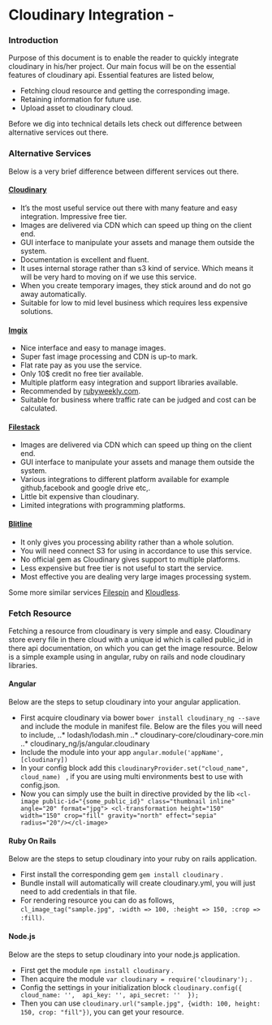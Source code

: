 # Cloudinary Integration -
### Introduction 

Purpose of this document is to enable the reader to quickly integrate cloudinary in his/her project. Our main focus will be on the essential features of cloudinary api. Essential features are listed below,
  
  * Fetching cloud resource and getting the corresponding image. 
  * Retaining information for future use. 
  * Upload asset to cloudinary cloud. 

Before we dig into technical details lets check out difference between alternative services out there.

### Alternative Services 

Below is a very brief difference between different services out there. 

#### [Cloudinary](http://cloudinary.com/)

  * It’s the most useful service out there with many feature and easy integration. Impressive free tier.
  * Images are delivered via CDN which can speed up thing on the client end.
  * GUI interface to manipulate your assets and manage them outside the system.
  * Documentation is excellent and fluent.
  * It uses internal storage rather than s3 kind of service. Which means it will be very hard to moving on if we use this service.
  * When you create temporary images, they stick around and do not go away automatically.
  * Suitable for low to mid level business which requires less expensive solutions.

#### [Imgix](https://www.imgix.com/)
  * Nice interface and easy to manage images.
  * Super fast image processing and CDN is up-to mark.
  * Flat rate pay as you use the service.
  * Only 10$ credit no free tier available.
  * Multiple platform easy integration and support libraries available.
  * Recommended by [rubyweekly.com](http://rubyweekly.com/).
  * Suitable for business where traffic rate can be judged and cost can be calculated.

#### [Filestack](https://www.filestack.com/)
* Images are delivered via CDN which can speed up thing on the client end.
* GUI interface to manipulate your assets and manage them outside the system.
* Various integrations to different platform available for example github,facebook and google drive etc,.  
* Little bit expensive than cloudinary. 
* Limited integrations with programming platforms. 

#### [Blitline](https://www.blitline.com/v3/home)
* It only gives you processing ability rather than a whole solution.
* You will need connect S3 for using in accordance to use this service.
* No official gem as Cloudinary gives support to multiple platforms.
* Less expensive but free tier is not useful to start the service.
* Most effective you are dealing very large images processing system.
 
Some more similar services [Filespin](https://filespin.io/) and [Kloudless](https://kloudless.com/).

### Fetch Resource

Fetching a resource from cloudinary is very simple and easy. Cloudinary store every file in there cloud with a unique id which is called public_id in there api documentation, on which you can get the image resource. Below is a simple example using in angular, ruby on rails and node cloudinary libraries.

#### Angular

Below are the steps to setup cloudinary into your angular application. 
* First acquire cloudinary via bower `bower install cloudinary_ng --save` and include the module in manifest file. Below are the files you will need to include, 
  ..* lodash/lodash.min
  ..* cloudinary-core/cloudinary-core.min 
  ..* cloudinary_ng/js/angular.cloudinary
* Include the module into your app `angular.module('appName',[cloudinary])`
* In your config block add this `cloudinaryProvider.set("cloud_name", cloud_name) ` , if you are using multi environments best to use with config.json.
* Now you can simply use the built in directive provided by the lib `<cl-image public-id="{some_public_id}" class="thumbnail inline" angle="20" format="jpg">
<cl-transformation height="150" width="150" crop="fill" gravity="north" effect="sepia" radius="20"/></cl-image>`

#### Ruby On Rails
 Below are the steps to setup cloudinary into your ruby on rails application. 
* First install the corresponding gem `gem install cloudinary` .
* Bundle install will automatically will create cloudinary.yml, you will just need to add credentials in that file. 
* For rendering resource you can do as follows, `cl_image_tag("sample.jpg", :width => 100, :height => 150, :crop => :fill)`.

#### Node.js
Below are the steps to setup cloudinary into your node.js application.
* First get the module `npm install cloudinary` .
* Then acquire the module `var cloudinary = require('cloudinary');` .
* Config the settings in your initialization block 
`cloudinary.config({ 
	cloud_name: '', 
	api_key: '',
	 api_secret: '' 
	});`
* Then you can use `cloudinary.url("sample.jpg", {width: 100, height: 150, crop: "fill"})`, you can get your resource. 
